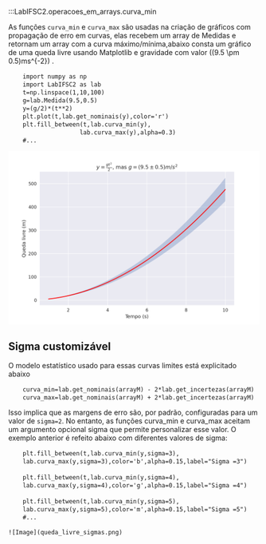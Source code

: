 :::LabIFSC2.operacoes_em_arrays.curva_min


As funções `curva_min` e `curva_max` são usadas na criação de gráficos com propagação de erro em curvas, elas recebem um array de Medidas e retornam um array com a curva máximo/mínima,abaixo consta um gráfico de uma queda livre usando Matplotlib e gravidade com valor \((9.5 \pm 0.5)ms^{-2}\) . 

```{.py3 linenums=1 hl_lines="5"}
    import numpy as np
    import LabIFSC2 as lab
    t=np.linspace(1,10,100)
    g=lab.Medida(9.5,0.5)
    y=(g/2)*(t**2)
    plt.plot(t,lab.get_nominais(y),color='r')
    plt.fill_between(t,lab.curva_min(y),
                    lab.curva_max(y),alpha=0.3)
    #...
```

![Image](queda_livre.png)

## Sigma customizável

O modelo estatístico usado para essas curvas limites está explicitado abaixo

```{.py3}
    curva_min=lab.get_nominais(arrayM) - 2*lab.get_incertezas(arrayM)
    curva_max=lab.get_nominais(arrayM) + 2*lab.get_incertezas(arrayM)
```

Isso implica que as margens de erro são, por padrão, configuradas para um valor de `sigma=2`. No entanto, as funções curva_min e curva_max aceitam um argumento opcional sigma que permite personalizar esse valor. O exemplo anterior é refeito abaixo com diferentes valores de sigma:

```{.py3}
    plt.fill_between(t,lab.curva_min(y,sigma=3),
    lab.curva_max(y,sigma=3),color='b',alpha=0.15,label="Sigma =3")

    plt.fill_between(t,lab.curva_min(y,sigma=4),
    lab.curva_max(y,sigma=4),color='g',alpha=0.15,label="Sigma =4")

    plt.fill_between(t,lab.curva_min(y,sigma=5),
    lab.curva_max(y,sigma=5),color='m',alpha=0.15,label="Sigma =5")
    #...
```
    ![Image](queda_livre_sigmas.png)
